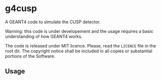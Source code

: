 # g4cusp

A GEANT4 code to simulate the CUSP detector.

Warning: this code is under developement and the usage requires a basic understanding of how GEANT4 works.

The code is released under MIT licence. Please, read the `LICENCE` file in the root dir. The copyright notice shall be included in all copies or substantial portions of the Software.

## Usage

